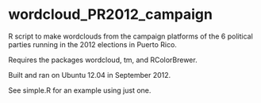 wordcloud_PR2012_campaign
=========================

R script to make wordclouds from the campaign platforms of the 6 political parties running in the 2012 elections in Puerto Rico.

Requires the packages wordcloud, tm, and RColorBrewer.

Built and ran on Ubuntu 12.04 in September 2012.

See simple.R for an example using just one.

